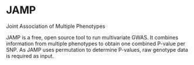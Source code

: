 JAMP
====

Joint Association of Multiple Phenotypes

JAMP is a free, open source tool to run multivariate GWAS. It combines information from multiple phenotypes to obtain one combined P-value per SNP. As JAMP uses permutation to determine P-values, raw genotype data is required as input.